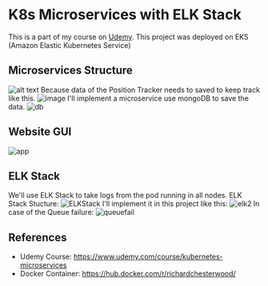 # K8s Microservices with ELK Stack

This is a part of my course on [Udemy](https://www.udemy.com/course/kubernetes-microservices). This project was deployed on EKS (Amazon Elastic Kubernetes Service)

## Microservices Structure

![alt text](https://github.com/huynguyendev02/k8s-microservices/assets/109943707/b0edd05c-0fd8-43e1-82b3-87fdd410b384)
Because data of the Position Tracker needs to saved to keep track like this.
![image](https://github.com/huynguyendev02/k8s-microservices/assets/109943707/52e595eb-2e79-43cf-bdc4-6956c8b7f031)
 I'll implement  a microservice use mongoDB to save the data.
![db](https://github.com/huynguyendev02/k8s-microservices/assets/109943707/92e90725-f0dc-45c3-a920-edc0a5f4174f)
## Website GUI
![app](https://github.com/huynguyendev02/k8s-microservices/assets/109943707/dd69cf85-8de4-4b5c-9293-f38bcdbe1512)
## ELK Stack
We'll use ELK Stack to take logs from the pod running in all nodes. ELK Stack Stucture:
![ELKStack](https://github.com/huynguyendev02/k8s-microservices/assets/109943707/be53678f-4baa-4232-bc3e-8b60b9b3e52c)
I'll implement it in this project like this:
![elk2](https://github.com/huynguyendev02/k8s-microservices/assets/109943707/f8f1a4f7-701f-43cc-b061-73859f913ee9)
In case of the Queue failure:
![queuefail](https://github.com/huynguyendev02/k8s-microservices/assets/109943707/23038581-9c22-460c-9585-6e9c14e411a7)


## References
- Udemy Course: https://www.udemy.com/course/kubernetes-microservices
- Docker Container: https://hub.docker.com/r/richardchesterwood/
